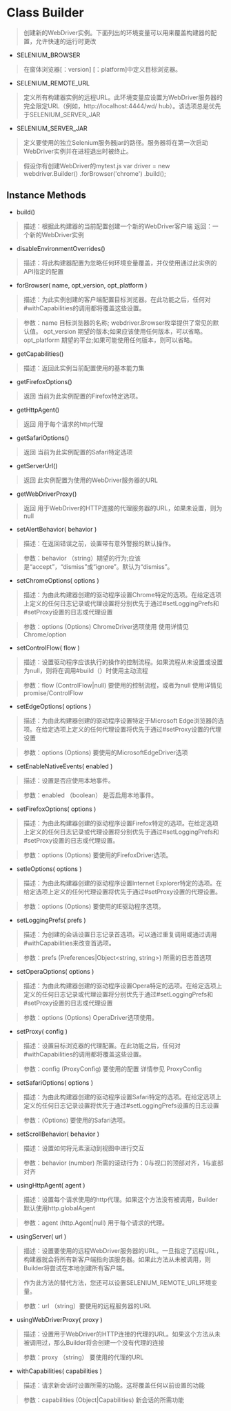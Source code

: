 # Class Builder

> 创建新的WebDriver实例。下面列出的环境变量可以用来覆盖构建器的配置，允许快速的运行时更改

+  SELENIUM_BROWSER  
>  在窗体浏览器[：version] [：platform]中定义目标浏览器。

+  SELENIUM_REMOTE_URL
>  定义所有构建器实例的远程URL。此环境变量应设置为WebDriver服务器的完全限定URL（例如，http://localhost:4444/wd/ hub）。该选项总是优先于SELENIUM_SERVER_JAR

+  SELENIUM_SERVER_JAR
>  定义要使用的独立Selenium服务器jar的路径。服务器将在第一次启动WebDriver实例并在进程退出时被终止。


>  假设你有创建WebDriver的mytest.js
>  var driver = new webdriver.Builder()
>       .forBrowser('chrome')
>       .build();


## Instance Methods

+  build() 

>  描述：根据此构建器的当前配置创建一个新的WebDriver客户端
>  返回：一个新的WebDriver实例


+  disableEnvironmentOverrides()

>  描述：将此构建器配置为忽略任何环境变量覆盖，并仅使用通过此实例的API指定的配置


+  forBrowser( name, opt_version, opt_platform )

>  描述：为此实例创建的客户端配置目标浏览器。在此功能之后，任何对#withCapabilities的调用都将覆盖这些设置。

>  参数：name 目标浏览器的名称; webdriver.Browser枚举提供了常见的默认值。
>       opt_version 期望的版本;如果应该使用任何版本，可以省略。
>       opt_platform 期望的平台;如果可能使用任何版本，则可以省略。


+  getCapabilities()

>  描述：返回此实例当前配置使用的基本能力集


+  getFirefoxOptions()

>  返回 当前为此实例配置的Firefox特定选项。


+  getHttpAgent() 

>  返回 用于每个请求的http代理


+  getSafariOptions() 

>  返回 当前为此实例配置的Safari特定选项


+  getServerUrl() 

>  返回 此实例配置为使用的WebDriver服务器的URL


+  getWebDriverProxy() 

>  返回 用于WebDriver的HTTP连接的代理服务器的URL，如果未设置，则为null


+  setAlertBehavior( behavior )

>  描述：在返回错误之前，设置带有意外警报的默认操作。

>  参数：behavior （string）期望的行为;应该是“accept”，“dismiss”或“ignore”。默认为“dismiss”。


+  setChromeOptions( options ) 

>  描述：为由此构建器创建的驱动程序设置Chrome特定的选项。在给定选项上定义的任何日志记录或代理设置将分别优先于通过#setLoggingPrefs和#setProxy设置的日志或代理设置

>  参数：options (Options) ChromeDriver选项使用 使用详情见Chrome/option


+  setControlFlow( flow ) 

>  描述：设置驱动程序应该执行的操作的控制流程。如果流程从未设置或设置为null，则将在调用#build（）时使用主动流程

>  参数：flow 	(ControlFlow|null) 要使用的控制流程，或者为null 使用详情见promise/ControlFlow


+  setEdgeOptions( options ) 

>  描述：为由此构建器创建的驱动程序设置特定于Microsoft Edge浏览器的选项。在给定选项上定义的任何代理设置将优先于通过#setProxy设置的代理设置

>  参数：options (Options) 要使用的MicrosoftEdgeDriver选项


+  setEnableNativeEvents( enabled ) 

>  描述：设置是否应使用本地事件。

>  参数：enabled （boolean） 是否启用本地事件。


+  setFirefoxOptions( options ) 

>  描述：为由此构建器创建的驱动程序设置Firefox特定的选项。在给定选项上定义的任何日志记录或代理设置将分别优先于通过#setLoggingPrefs和#setProxy设置的日志或代理设置。

>  参数：options (Options)  要使用的FirefoxDriver选项。



+  setIeOptions( options ) 

>  描述：为由此构建器创建的驱动程序设置Internet Explorer特定的选项。在给定选项上定义的任何代理设置将优先于通过#setProxy设置的代理设置。

>  参数：options (Options) 要使用的IE驱动程序选项。


+  setLoggingPrefs( prefs )

>  描述：为创建的会话设置日志记录首选项。可以通过重复调用或通过调用#withCapabilities来改变首选项。

>  参数：prefs (Preferences|Object<string, string>) 所需的日志首选项


+  setOperaOptions( options ) 

>  描述：为由此构建器创建的驱动程序设置Opera特定的选项。在给定选项上定义的任何日志记录或代理设置将分别优先于通过#setLoggingPrefs和#setProxy设置的日志或代理设置

>  参数：options (Options) OperaDriver选项使用。


+  setProxy( config )

>  描述：设置目标浏览器的代理配置。在此功能之后，任何对#withCapabilities的调用都将覆盖这些设置。

>  参数：config (ProxyConfig) 要使用的配置 详情参见 ProxyConfig


+  setSafariOptions( options )

>  描述：为由此构建器创建的驱动程序设置Safari特定的选项。在给定选项上定义的任何日志记录设置将优先于通过#setLoggingPrefs设置的日志设置

>  参数：(Options) 要使用的Safari选项。


+  setScrollBehavior( behavior )

>  描述：设置如何将元素滚动到视图中进行交互

>  参数：behavior (number) 所需的滚动行为：0与视口的顶部对齐，1与底部对齐


+  usingHttpAgent( agent ) 

>  描述：设置每个请求使用的http代理。如果这个方法没有被调用，Builder默认使用http.globalAgent

>  参数：agent (http.Agent|null) 用于每个请求的代理。


+  usingServer( url )

>  描述：设置要使用的远程WebDriver服务器的URL。一旦指定了远程URL，构建器就会将所有新客户端指向该服务器。如果此方法从未被调用，则Builder将尝试在本地创建所有客户端。

>  作为此方法的替代方法，您还可以设置SELENIUM_REMOTE_URL环境变量。

>  参数：url （string）要使用的远程服务器的URL


+  usingWebDriverProxy( proxy )

>  描述：设置用于WebDriver的HTTP连接的代理的URL。如果这个方法从未被调用过，那么Builder将会创建一个没有代理的连接

>  参数：proxy （string） 要使用的代理的URL


+  withCapabilities( capabilities )

>  描述：请求新会话时设置所需的功能。这将覆盖任何以前设置的功能

>  参数：capabilities (Object|Capabilities) 新会话的所需功能

























